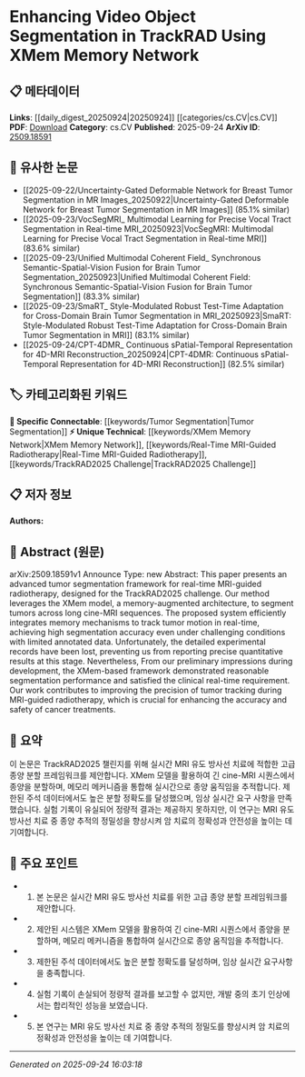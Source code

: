 <!-- KEYWORD_LINKING_METADATA:
{
  "processed_timestamp": "2025-09-24T16:03:18.208851",
  "vocabulary_version": "1.0",
  "selected_keywords": [
    "XMem Memory Network",
    "Tumor Segmentation",
    "Real-Time MRI-Guided Radiotherapy",
    "TrackRAD2025 Challenge"
  ],
  "rejected_keywords": [],
  "similarity_scores": {
    "XMem Memory Network": 0.78,
    "Tumor Segmentation": 0.8,
    "Real-Time MRI-Guided Radiotherapy": 0.77,
    "TrackRAD2025 Challenge": 0.75
  },
  "extraction_method": "AI_prompt_based",
  "budget_applied": true,
  "candidates_json": {
    "candidates": [
      {
        "surface": "XMem Memory Network",
        "canonical": "XMem Memory Network",
        "aliases": [
          "XMem",
          "Memory-Augmented Architecture"
        ],
        "category": "unique_technical",
        "rationale": "This is a specific architecture used in the paper, which is crucial for understanding the segmentation framework discussed.",
        "novelty_score": 0.75,
        "connectivity_score": 0.65,
        "specificity_score": 0.85,
        "link_intent_score": 0.78
      },
      {
        "surface": "tumor segmentation",
        "canonical": "Tumor Segmentation",
        "aliases": [
          "tumor tracking",
          "segmentation"
        ],
        "category": "specific_connectable",
        "rationale": "A key application area in the paper that connects to broader topics in medical imaging and radiotherapy.",
        "novelty_score": 0.55,
        "connectivity_score": 0.82,
        "specificity_score": 0.78,
        "link_intent_score": 0.8
      },
      {
        "surface": "real-time MRI-guided radiotherapy",
        "canonical": "Real-Time MRI-Guided Radiotherapy",
        "aliases": [
          "MRI-guided radiotherapy",
          "real-time radiotherapy"
        ],
        "category": "unique_technical",
        "rationale": "A specific application context that is critical for understanding the clinical relevance of the research.",
        "novelty_score": 0.7,
        "connectivity_score": 0.6,
        "specificity_score": 0.82,
        "link_intent_score": 0.77
      },
      {
        "surface": "TrackRAD2025 challenge",
        "canonical": "TrackRAD2025 Challenge",
        "aliases": [
          "TrackRAD",
          "TrackRAD Challenge"
        ],
        "category": "unique_technical",
        "rationale": "A specific benchmark or challenge that provides context for the research's objectives and constraints.",
        "novelty_score": 0.68,
        "connectivity_score": 0.58,
        "specificity_score": 0.8,
        "link_intent_score": 0.75
      }
    ],
    "ban_list_suggestions": [
      "method",
      "performance",
      "experiment"
    ]
  },
  "decisions": [
    {
      "candidate_surface": "XMem Memory Network",
      "resolved_canonical": "XMem Memory Network",
      "decision": "linked",
      "scores": {
        "novelty": 0.75,
        "connectivity": 0.65,
        "specificity": 0.85,
        "link_intent": 0.78
      }
    },
    {
      "candidate_surface": "tumor segmentation",
      "resolved_canonical": "Tumor Segmentation",
      "decision": "linked",
      "scores": {
        "novelty": 0.55,
        "connectivity": 0.82,
        "specificity": 0.78,
        "link_intent": 0.8
      }
    },
    {
      "candidate_surface": "real-time MRI-guided radiotherapy",
      "resolved_canonical": "Real-Time MRI-Guided Radiotherapy",
      "decision": "linked",
      "scores": {
        "novelty": 0.7,
        "connectivity": 0.6,
        "specificity": 0.82,
        "link_intent": 0.77
      }
    },
    {
      "candidate_surface": "TrackRAD2025 challenge",
      "resolved_canonical": "TrackRAD2025 Challenge",
      "decision": "linked",
      "scores": {
        "novelty": 0.68,
        "connectivity": 0.58,
        "specificity": 0.8,
        "link_intent": 0.75
      }
    }
  ]
}
-->

# Enhancing Video Object Segmentation in TrackRAD Using XMem Memory Network

## 📋 메타데이터

**Links**: [[daily_digest_20250924|20250924]] [[categories/cs.CV|cs.CV]]
**PDF**: [Download](https://arxiv.org/pdf/2509.18591.pdf)
**Category**: cs.CV
**Published**: 2025-09-24
**ArXiv ID**: [2509.18591](https://arxiv.org/abs/2509.18591)

## 🔗 유사한 논문
- [[2025-09-22/Uncertainty-Gated Deformable Network for Breast Tumor Segmentation in MR Images_20250922|Uncertainty-Gated Deformable Network for Breast Tumor Segmentation in MR Images]] (85.1% similar)
- [[2025-09-23/VocSegMRI_ Multimodal Learning for Precise Vocal Tract Segmentation in Real-time MRI_20250923|VocSegMRI: Multimodal Learning for Precise Vocal Tract Segmentation in Real-time MRI]] (83.6% similar)
- [[2025-09-23/Unified Multimodal Coherent Field_ Synchronous Semantic-Spatial-Vision Fusion for Brain Tumor Segmentation_20250923|Unified Multimodal Coherent Field: Synchronous Semantic-Spatial-Vision Fusion for Brain Tumor Segmentation]] (83.3% similar)
- [[2025-09-23/SmaRT_ Style-Modulated Robust Test-Time Adaptation for Cross-Domain Brain Tumor Segmentation in MRI_20250923|SmaRT: Style-Modulated Robust Test-Time Adaptation for Cross-Domain Brain Tumor Segmentation in MRI]] (83.1% similar)
- [[2025-09-24/CPT-4DMR_ Continuous sPatial-Temporal Representation for 4D-MRI Reconstruction_20250924|CPT-4DMR: Continuous sPatial-Temporal Representation for 4D-MRI Reconstruction]] (82.5% similar)

## 🏷️ 카테고리화된 키워드
**🔗 Specific Connectable**: [[keywords/Tumor Segmentation|Tumor Segmentation]]
**⚡ Unique Technical**: [[keywords/XMem Memory Network|XMem Memory Network]], [[keywords/Real-Time MRI-Guided Radiotherapy|Real-Time MRI-Guided Radiotherapy]], [[keywords/TrackRAD2025 Challenge|TrackRAD2025 Challenge]]

## 📋 저자 정보

**Authors:** 

## 📄 Abstract (원문)

arXiv:2509.18591v1 Announce Type: new 
Abstract: This paper presents an advanced tumor segmentation framework for real-time MRI-guided radiotherapy, designed for the TrackRAD2025 challenge. Our method leverages the XMem model, a memory-augmented architecture, to segment tumors across long cine-MRI sequences. The proposed system efficiently integrates memory mechanisms to track tumor motion in real-time, achieving high segmentation accuracy even under challenging conditions with limited annotated data. Unfortunately, the detailed experimental records have been lost, preventing us from reporting precise quantitative results at this stage. Nevertheless, From our preliminary impressions during development, the XMem-based framework demonstrated reasonable segmentation performance and satisfied the clinical real-time requirement. Our work contributes to improving the precision of tumor tracking during MRI-guided radiotherapy, which is crucial for enhancing the accuracy and safety of cancer treatments.

## 📝 요약

이 논문은 TrackRAD2025 챌린지를 위해 실시간 MRI 유도 방사선 치료에 적합한 고급 종양 분할 프레임워크를 제안합니다. XMem 모델을 활용하여 긴 cine-MRI 시퀀스에서 종양을 분할하며, 메모리 메커니즘을 통합해 실시간으로 종양 움직임을 추적합니다. 제한된 주석 데이터에서도 높은 분할 정확도를 달성했으며, 임상 실시간 요구 사항을 만족했습니다. 실험 기록이 유실되어 정량적 결과는 제공하지 못하지만, 이 연구는 MRI 유도 방사선 치료 중 종양 추적의 정밀성을 향상시켜 암 치료의 정확성과 안전성을 높이는 데 기여합니다.

## 🎯 주요 포인트

- 1. 본 논문은 실시간 MRI 유도 방사선 치료를 위한 고급 종양 분할 프레임워크를 제안합니다.
- 2. 제안된 시스템은 XMem 모델을 활용하여 긴 cine-MRI 시퀀스에서 종양을 분할하며, 메모리 메커니즘을 통합하여 실시간으로 종양 움직임을 추적합니다.
- 3. 제한된 주석 데이터에서도 높은 분할 정확도를 달성하며, 임상 실시간 요구사항을 충족합니다.
- 4. 실험 기록이 손실되어 정량적 결과를 보고할 수 없지만, 개발 중의 초기 인상에서는 합리적인 성능을 보였습니다.
- 5. 본 연구는 MRI 유도 방사선 치료 중 종양 추적의 정밀도를 향상시켜 암 치료의 정확성과 안전성을 높이는 데 기여합니다.


---

*Generated on 2025-09-24 16:03:18*